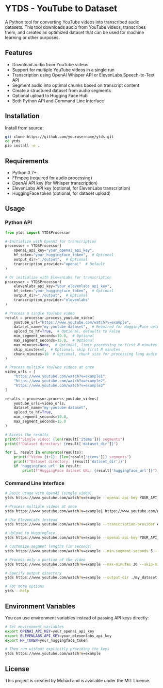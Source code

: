 # YTDS - YouTube to Dataset

A Python tool for converting YouTube videos into transcribed audio datasets. This tool downloads audio from YouTube videos, transcribes them, and creates an optimized dataset that can be used for machine learning or other purposes.

## Features

- Download audio from YouTube videos
- Support for multiple YouTube videos in a single run
- Transcription using OpenAI Whisper API or ElevenLabs Speech-to-Text API
- Segment audio into optimal chunks based on transcript content
- Create a structured dataset from audio segments
- Optional upload to Hugging Face Hub
- Both Python API and Command Line Interface

## Installation

Install from source:
```bash
git clone https://github.com/yourusername/ytds.git
cd ytds
pip install -e .
```

## Requirements

- Python 3.7+
- FFmpeg (required for audio processing)
- OpenAI API key (for Whisper transcription)
- ElevenLabs API key (optional, for ElevenLabs transcription)
- HuggingFace token (optional, for dataset upload)

## Usage

### Python API

```python
from ytds import YTDSProcessor

# Initialize with OpenAI for transcription
processor = YTDSProcessor(
    openai_api_key="your_openai_api_key",
    hf_token="your_huggingface_token",  # Optional
    output_dir="./output",  # Optional
    transcription_provider="openai"  # Default
)

# Or initialize with ElevenLabs for transcription
processor = YTDSProcessor(
    elevenlabs_api_key="your_elevenlabs_api_key",
    hf_token="your_huggingface_token",  # Optional
    output_dir="./output",  # Optional
    transcription_provider="elevenlabs"
)

# Process a single YouTube video
result = processor.process_youtube_video(
    youtube_url="https://www.youtube.com/watch?v=example",
    dataset_name="my-youtube-dataset",  # Required for HuggingFace upload
    upload_to_hf=True,  # Optional, defaults to False
    min_segment_seconds=10.0,  # Optional
    max_segment_seconds=15.0,  # Optional
    max_minutes=None,  # Optional, limit processing to first N minutes
    skip_minutes=0,  # Optional, skip first N minutes
    chunk_minutes=10  # Optional, chunk size for processing long audio
)

# Process multiple YouTube videos at once
video_urls = [
    "https://www.youtube.com/watch?v=example1",
    "https://www.youtube.com/watch?v=example2",
    "https://www.youtube.com/watch?v=example3"
]

results = processor.process_youtube_videos(
    youtube_urls=video_urls,
    dataset_name="my-youtube-dataset",
    upload_to_hf=True,
    min_segment_seconds=10.0,
    max_segment_seconds=15.0
)

# Access the results
print(f"Single video: {len(result['items'])} segments")
print(f"Dataset directory: {result['dataset_dir']}")

for i, result in enumerate(results):
    print(f"Video {i+1}: {len(result['items'])} segments")
    print(f"Dataset directory: {result['dataset_dir']}")
    if 'huggingface_url' in result:
        print(f"HuggingFace dataset URL: {result['huggingface_url']}")
```

### Command Line Interface

```bash
# Basic usage with OpenAI (single video)
ytds https://www.youtube.com/watch?v=example --openai-api-key YOUR_API_KEY

# Process multiple videos at once
ytds https://www.youtube.com/watch?v=example1 https://www.youtube.com/watch?v=example2 --openai-api-key YOUR_API_KEY

# Use ElevenLabs instead
ytds https://www.youtube.com/watch?v=example --transcription-provider elevenlabs --elevenlabs-api-key YOUR_API_KEY

# Upload to HuggingFace
ytds https://www.youtube.com/watch?v=example --openai-api-key YOUR_API_KEY --upload-to-hf --dataset-name my-youtube-dataset --hf-token YOUR_HF_TOKEN

# Customize segment lengths (in seconds)
ytds https://www.youtube.com/watch?v=example --min-segment-seconds 5 --max-segment-seconds 10

# Process only a portion of the video
ytds https://www.youtube.com/watch?v=example --max-minutes 30 --skip-minutes 5

# Specify output directory
ytds https://www.youtube.com/watch?v=example --output-dir ./my_dataset

# For more options
ytds --help
```

## Environment Variables

You can use environment variables instead of passing API keys directly:

```bash
# Set environment variables
export OPENAI_API_KEY=your_openai_api_key
export ELEVENLABS_API_KEY=your_elevenlabs_api_key
export HF_TOKEN=your_huggingface_token

# Then run without explicitly providing the keys
ytds https://www.youtube.com/watch?v=example
```

## License

This project is created by Mohad and is available under the MIT License.
